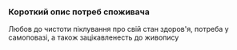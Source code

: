 ### Короткий опис потреб споживача

Любов до чистоти піклування про свій стан здоров'я, потреба у самоповазі, а також зацікавленесть до живопису
